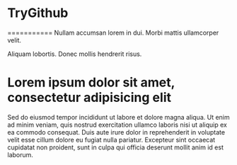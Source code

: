 # TryGithub
===========
Nullam accumsan lorem in dui. Morbi mattis ullamcorper velit.

Aliquam lobortis. Donec mollis hendrerit risus.
<h1>Lorem ipsum dolor sit amet, consectetur adipisicing elit</h1>

<p>Sed do eiusmod tempor incididunt ut labore et dolore magna aliqua. Ut enim ad minim veniam, quis nostrud exercitation ullamco laboris nisi ut aliquip ex ea commodo consequat. Duis aute irure dolor in reprehenderit in voluptate velit esse cillum dolore eu fugiat nulla pariatur. Excepteur sint occaecat cupidatat non proident, sunt in culpa qui officia deserunt mollit anim id est laborum.</p>


